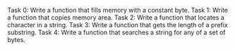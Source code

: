 Task 0: Write a function that fills memory with a constant byte.
Task 1: Write a function that copies memory area.
Task 2: Write a function that locates a character in a string.
Task 3: Write a function that gets the length of a prefix substring.
Task 4: Write a function that searches a string for any of a set of bytes.
